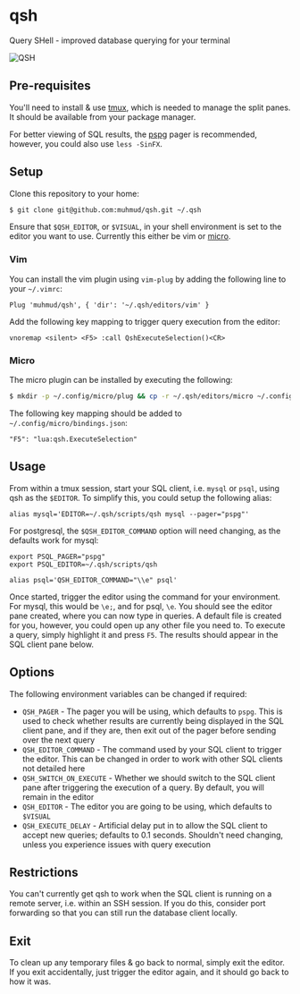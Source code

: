 # qsh
Query SHell - improved database querying for your terminal

![QSH](https://github.com/muhmud/qsh/blob/main/images/qsh.png)

## Pre-requisites

You'll need to install & use [tmux](https://github.com/tmux/tmux), which is needed to manage the split panes. It should be available from your package manager.

For better viewing of SQL results, the [pspg](https://github.com/okbob/pspg) pager is recommended, however, you could also use `less -SinFX`.

## Setup

Clone this repository to your home:

```bash
$ git clone git@github.com:muhmud/qsh.git ~/.qsh
```

Ensure that `$QSH_EDITOR`, or `$VISUAL`, in your shell environment is set to the editor you want to use. Currently this either be vim or [micro](https://micro-editor.github.io).

### Vim

You can install the vim plugin using `vim-plug` by adding the following line to your `~/.vimrc`:

```
Plug 'muhmud/qsh', { 'dir': '~/.qsh/editors/vim' }
```

Add the following key mapping to trigger query execution from the editor:

```
vnoremap <silent> <F5> :call QshExecuteSelection()<CR>
```

### Micro

The micro plugin can be installed by executing the following:

```bash
$ mkdir -p ~/.config/micro/plug && cp -r ~/.qsh/editors/micro ~/.config/micro/plug/qsh
```

The following key mapping should be added to `~/.config/micro/bindings.json`:

```
"F5": "lua:qsh.ExecuteSelection"
```

## Usage

From within a tmux session, start your SQL client, i.e. `mysql` or `psql`, using qsh as the `$EDITOR`. To simplify this, you could setup the following alias:

```
alias mysql='EDITOR=~/.qsh/scripts/qsh mysql --pager="pspg"'
```

For postgresql, the `$QSH_EDITOR_COMMAND` option will need changing, as the defaults work for mysql:

```
export PSQL_PAGER="pspg"
export PSQL_EDITOR=~/.qsh/scripts/qsh

alias psql='QSH_EDITOR_COMMAND="\\e" psql'
```

Once started, trigger the editor using the command for your environment. For mysql, this would be `\e;`, and for psql, `\e`. You should see the editor pane created, where you can now type in queries. A default file is created for you, however, you could open up any other file you need to. To execute a query, simply highlight it and press `F5`. The results should appear in the SQL client pane below.

## Options

The following environment variables can be changed if required:

* `QSH_PAGER` - The pager you will be using, which defaults to `pspg`. This is used to check whether results are currently being displayed in the SQL client pane, and if they are, then exit out of the pager before sending over the next query
* `QSH_EDITOR_COMMAND` - The command used by your SQL client to trigger the editor. This can be changed in order to work with other SQL clients not detailed here
* `QSH_SWITCH_ON_EXECUTE` - Whether we should switch to the SQL client pane after triggering the execution of a query. By default, you will remain in the editor
* `QSH_EDITOR` - The editor you are going to be using, which defaults to `$VISUAL`
* `QSH_EXECUTE_DELAY` - Artificial delay put in to allow the SQL client to accept new queries; defaults to 0.1 seconds. Shouldn't need changing, unless you experience issues with query execution

## Restrictions

You can't currently get qsh to work when the SQL client is running on a remote server, i.e. within an SSH session. If you do this, consider port forwarding so that you can still run the database client locally.

## Exit

To clean up any temporary files & go back to normal, simply exit the editor. If you exit accidentally, just trigger the editor again, and it should go back to how it was.

